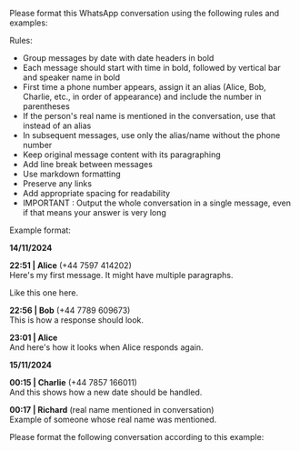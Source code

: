 Please format this WhatsApp conversation using the following rules and examples:

Rules:
- Group messages by date with date headers in bold
- Each message should start with time in bold, followed by vertical bar and speaker name in bold
- First time a phone number appears, assign it an alias (Alice, Bob, Charlie, etc., in order of appearance) and include the number in parentheses
- If the person's real name is mentioned in the conversation, use that instead of an alias
- In subsequent messages, use only the alias/name without the phone number
- Keep original message content with its paragraphing
- Add line break between messages
- Use markdown formatting
- Preserve any links
- Add appropriate spacing for readability
- IMPORTANT : Output the whole conversation in a single message, even if that means your answer is very long

Example format:

**14/11/2024**

**22:51 | Alice** (+44 7597 414202)  
Here's my first message. It might have multiple paragraphs.

Like this one here.

**22:56 | Bob** (+44 7789 609673)  
This is how a response should look.

**23:01 | Alice**  
And here's how it looks when Alice responds again.

**15/11/2024**

**00:15 | Charlie** (+44 7857 166011)  
And this shows how a new date should be handled.

**00:17 | Richard** (real name mentioned in conversation)  
Example of someone whose real name was mentioned.

Please format the following conversation according to this example:

